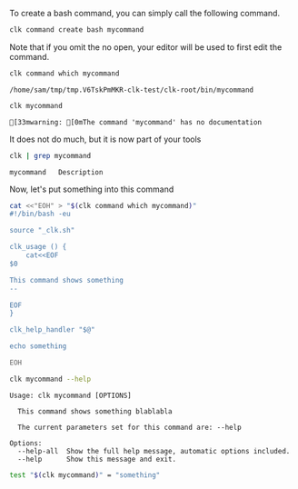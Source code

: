 To create a bash command, you can simply call the following command.

```bash
clk command create bash mycommand
```

Note that if you omit the no open, your editor will be used to first edit the command.

```bash
clk command which mycommand
```

    /home/sam/tmp/tmp.V6TskPmMKR-clk-test/clk-root/bin/mycommand

```bash
clk mycommand
```

    [33mwarning: [0mThe command 'mycommand' has no documentation

It does not do much, but it is now part of your tools

```bash
clk | grep mycommand
```

    mycommand   Description

Now, let's put something into this command

```bash
cat <<"EOH" > "$(clk command which mycommand)"
#!/bin/bash -eu

source "_clk.sh"

clk_usage () {
    cat<<EOF
$0

This command shows something
--

EOF
}

clk_help_handler "$@"

echo something

EOH
```

```bash
clk mycommand --help
```

    Usage: clk mycommand [OPTIONS]
    
      This command shows something blablabla
    
      The current parameters set for this command are: --help
    
    Options:
      --help-all  Show the full help message, automatic options included.
      --help      Show this message and exit.

```bash
test "$(clk mycommand)" = "something"
```